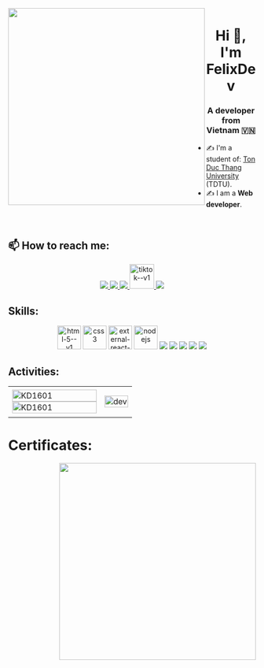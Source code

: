 <img align="left" width="400" src="https://github.githubassets.com/images/modules/profile/profile-first-repo.svg">
<h1 align="center">Hi 👋, I'm FelixDev</h1>
<p align="center">
  <h3 align="center">A developer from Vietnam 🇻🇳 </h3>
</p>


- ✍ I'm a student of: [Ton Duc Thang University](https://tdtu.edu.vn/) (TDTU).
- ✍ I am a **Web developer**.

<br />

## 📫 How to reach me:


<p align="center">
  <a href="https://linkedin.com/in/tien-nhm" target="_blank">
    <img src="https://img.icons8.com/fluent/48/000000/linkedin.png"/>
  </a>
  <a href="https://www.facebook.com/khanhduy0122/" alt="Facebook"  target="_blank">
    <img src="https://img.icons8.com/fluent/48/000000/facebook-new.png" />
  </a> 
  <a href="https://github.com/KD1601" alt="Github">
    <img src="https://img.icons8.com/fluent/48/000000/github.png"/>
  </a> 
  <a href="https://www.tiktok.com/@anhsinhviennam4" alt="Tiktok" target="_blank" >
    <img width="50" height="50" src="https://img.icons8.com/ios-filled/50/tiktok--v1.png" alt="tiktok--v1"/>
  </a>
  <a href="mailto:khanhduy8768@gmail.com" alt="Email"  target="_blank">
    <img src="https://img.icons8.com/fluent/48/000000/mailing.png"/>
  </a>
</p>

## Skills:
<p align="center">
  <img width="48" height="48" src="https://img.icons8.com/color/48/html-5--v1.png" alt="html-5--v1"/>
  <img width="48" height="48" src="https://img.icons8.com/plasticine/100/css3.png" alt="css3"/>
  <img width="48" height="48" src="https://img.icons8.com/external-tal-revivo-filled-tal-revivo/48/external-react-a-javascript-library-for-building-user-interfaces-logo-filled-tal-revivo.png" alt="external-react-a-javascript-library-for-building-user-interfaces-logo-filled-tal-revivo"/>
  <img width="48" height="48" src="https://img.icons8.com/color/48/nodejs.png" alt="nodejs"/>
  <img src="https://img.icons8.com/color/48/000000/mysql-logo.png"/>
  <img src="https://img.icons8.com/color/48/000000/mongodb.png"/>
  <img src="https://img.icons8.com/color/48/000000/git.png"/>
  <img src="https://img.icons8.com/color/48/000000/github-2.png"/>
  <img src="https://img.icons8.com/color/48/000000/visual-studio-code-2019.png"/>
</p>

## Activities:

<table style="width:100%;">
  <tr>
    <td>
      <img src="https://github-readme-stats.vercel.app/api/top-langs/?username=KD1601&layout=compact&custom_title=Top%20ngôn%20ngữ%20được%20dùng" alt="KD1601" width="100%"/>
      <img src="https://github-readme-stats.vercel.app/api?username=KD1601&bg_color=FFFFFF00&text_color=179fa3&show_icons=true&count_private=true&include_all_commits=true&custom_title=Hoạt%20động%20trên%20Github" alt="KD1601" width="100%"/>
    </td>
    <td>
      <p align="center"> 
        <img src="https://cdn.dribbble.com/users/1059583/screenshots/4171367/coding-freak.gif" alt="dev" width="100%"/>
      </p>
    </td>
  </tr>
</table>

# Certificates:

<img align="right" width="400" src="https://github.githubassets.com/images/modules/profile/profile-joined-github.svg">


